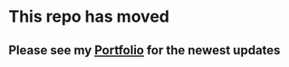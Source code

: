 # This repo has moved

## Please see my [Portfolio](http://www.github.com/davidlucio/portfolio) for the newest updates
